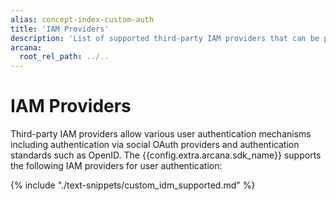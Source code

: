 ```yaml
---
alias: concept-index-custom-auth
title: 'IAM Providers'
description: 'List of supported third-party IAM providers that can be plugged into apps that integrate with the Arcana Auth SDK.'
arcana:
  root_rel_path: ../..
---
```


# IAM Providers

Third-party IAM providers allow various user authentication mechanisms including authentication via social OAuth providers and authentication standards such as OpenID. The {{config.extra.arcana.sdk_name}} supports the following IAM providers for user authentication:

{% include "./text-snippets/custom_idm_supported.md" %}
